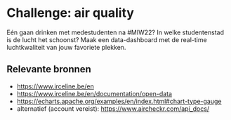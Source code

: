 # Challenge: air quality
Eén gaan drinken met medestudenten na #MIW22? In welke studentenstad is de lucht het schoonst? Maak een data-dashboard met de real-time luchtkwaliteit van jouw favoriete plekken.

## Relevante bronnen
- https://www.irceline.be/en
- https://www.irceline.be/en/documentation/open-data
- https://echarts.apache.org/examples/en/index.html#chart-type-gauge
- alternatief (account vereist): https://www.aircheckr.com/api_docs/
